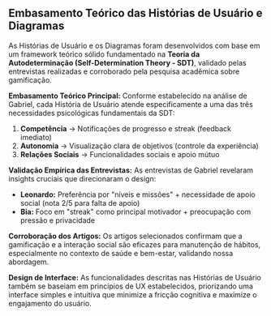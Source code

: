 ## Embasamento Teórico das Histórias de Usuário e Diagramas

As Histórias de Usuário e os Diagramas foram desenvolvidos com base em um framework teórico sólido fundamentado na **Teoria da Autodeterminação (Self-Determination Theory - SDT)**, validado pelas entrevistas realizadas e corroborado pela pesquisa acadêmica sobre gamificação.

**Embasamento Teórico Principal:**
Conforme estabelecido na análise de Gabriel, cada História de Usuário atende especificamente a uma das três necessidades psicológicas fundamentais da SDT:

1. **Competência** → Notificações de progresso e streak (feedback imediato)
2. **Autonomia** → Visualização clara de objetivos (controle da experiência)  
3. **Relações Sociais** → Funcionalidades sociais e apoio mútuo

**Validação Empírica das Entrevistas:**
As entrevistas de Gabriel revelaram insights cruciais que direcionaram o design:
- **Leonardo:** Preferência por "níveis e missões" + necessidade de apoio social (nota 2/5 para falta de apoio)
- **Bia:** Foco em "streak" como principal motivador + preocupação com pressão e privacidade

**Corroboração dos Artigos:**
Os artigos selecionados confirmam que a gamificação e a interação social são eficazes para manutenção de hábitos, especialmente no contexto de saúde e bem-estar, validando nossa abordagem.

**Design de Interface:**
As funcionalidades descritas nas Histórias de Usuário também se baseiam em princípios de UX estabelecidos, priorizando uma interface simples e intuitiva que minimize a fricção cognitiva e maximize o engajamento do usuário.